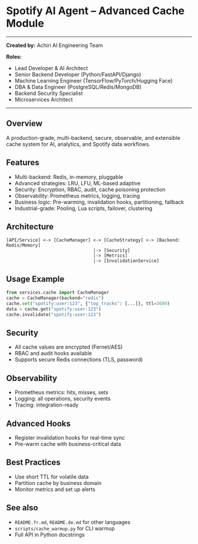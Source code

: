 # Spotify AI Agent – Advanced Cache Module

---
**Created by:** Achiri AI Engineering Team

**Roles:**
- Lead Developer & AI Architect
- Senior Backend Developer (Python/FastAPI/Django)
- Machine Learning Engineer (TensorFlow/PyTorch/Hugging Face)
- DBA & Data Engineer (PostgreSQL/Redis/MongoDB)
- Backend Security Specialist
- Microservices Architect
---

## Overview
A production-grade, multi-backend, secure, observable, and extensible cache system for AI, analytics, and Spotify data workflows.

## Features
- Multi-backend: Redis, in-memory, pluggable
- Advanced strategies: LRU, LFU, ML-based adaptive
- Security: Encryption, RBAC, audit, cache poisoning protection
- Observability: Prometheus metrics, logging, tracing
- Business logic: Pre-warming, invalidation hooks, partitioning, fallback
- Industrial-grade: Pooling, Lua scripts, failover, clustering

## Architecture
```
[API/Service] <-> [CacheManager] <-> [CacheStrategy] <-> [Backend: Redis/Memory]
                                 |-> [Security]
                                 |-> [Metrics]
                                 |-> [InvalidationService]
```

## Usage Example
```python
from services.cache import CacheManager
cache = CacheManager(backend="redis")
cache.set("spotify:user:123", {"top_tracks": [...]}, ttl=3600)
data = cache.get("spotify:user:123")
cache.invalidate("spotify:user:123")
```

## Security
- All cache values are encrypted (Fernet/AES)
- RBAC and audit hooks available
- Supports secure Redis connections (TLS, password)

## Observability
- Prometheus metrics: hits, misses, sets
- Logging: all operations, security events
- Tracing: integration-ready

## Advanced Hooks
- Register invalidation hooks for real-time sync
- Pre-warm cache with business-critical data

## Best Practices
- Use short TTL for volatile data
- Partition cache by business domain
- Monitor metrics and set up alerts

## See also
- `README.fr.md`, `README.de.md` for other languages
- `scripts/cache_warmup.py` for CLI warmup
- Full API in Python docstrings

